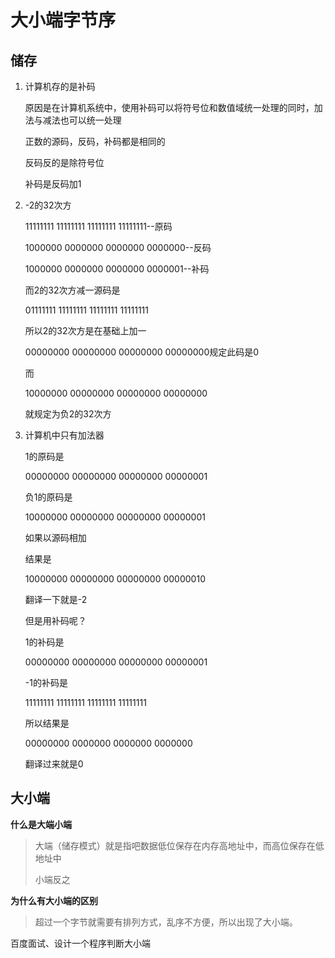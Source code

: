 # 大小端字节序

## 储存

1. 计算机存的是补码

   原因是在计算机系统中，使用补码可以将符号位和数值域统一处理的同时，加法与减法也可以统一处理

   正数的源码，反码，补码都是相同的

   反码反的是除符号位

   补码是反码加1

2. -2的32次方

   11111111 11111111 11111111 11111111--原码

   1000000 0000000 0000000 0000000--反码

   1000000 0000000 0000000 0000001--补码

   而2的32次方减一源码是

   01111111 11111111 11111111 11111111

   所以2的32次方是在基础上加一

   00000000 00000000 00000000 00000000规定此码是0

   而

   10000000 00000000 00000000 00000000

   就规定为负2的32次方

3. 计算机中只有加法器

   1的原码是

   00000000 00000000 00000000 00000001

   负1的原码是

   10000000 00000000 00000000 00000001

   如果以源码相加

   结果是

   10000000 00000000 00000000 00000010

   翻译一下就是-2

   但是用补码呢？

   1的补码是

   00000000 00000000 00000000 00000001

   -1的补码是

   11111111 11111111 11111111 11111111

   所以结果是

   00000000 0000000 0000000 0000000

   翻译过来就是0

## 大小端

**什么是大端小端**

> 大端（储存模式）就是指吧数据低位保存在内存高地址中，而高位保存在低地址中
>
> 小端反之

**为什么有大小端的区别**

> 超过一个字节就需要有排列方式，乱序不方便，所以出现了大小端。

百度面试、设计一个程序判断大小端